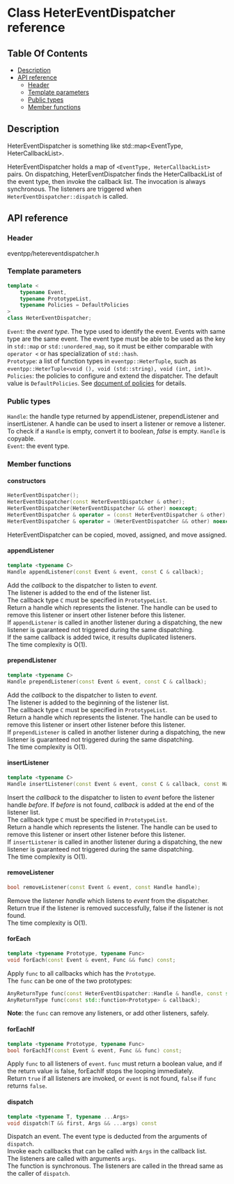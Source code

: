 # Class HeterEventDispatcher reference

<!--begintoc-->
## Table Of Contents

* [Description](#a2_1)
* [API reference](#a2_2)
  * [Header](#a3_1)
  * [Template parameters](#a3_2)
  * [Public types](#a3_3)
  * [Member functions](#a3_4)
<!--endtoc-->

<a id="a2_1"></a>
## Description

HeterEventDispatcher is something like std::map<EventType, HeterCallbackList>.

HeterEventDispatcher holds a map of `<EventType, HeterCallbackList>` pairs. On dispatching, HeterEventDispatcher finds the HeterCallbackList of the event type, then invoke the callback list. The invocation is always synchronous. The listeners are triggered when `HeterEventDispatcher::dispatch` is called.  

<a id="a2_2"></a>
## API reference

<a id="a3_1"></a>
### Header

eventpp/hetereventdispatcher.h

<a id="a3_2"></a>
### Template parameters

```c++
template <
	typename Event,
	typename PrototypeList,
	typename Policies = DefaultPolicies
>
class HeterEventDispatcher;
```
`Event`: the *event type*. The type used to identify the event. Events with same type are the same event. The event type must be able to be used as the key in `std::map` or `std::unordered_map`, so it must be either comparable with `operator <` or has specialization of `std::hash`.  
`Prototype`:  a list of function types in `eventpp::HeterTuple`, such as `eventpp::HeterTuple<void (), void (std::string), void (int, int)>`.  
`Policies`: the policies to configure and extend the dispatcher. The default value is `DefaultPolicies`. See [document of policies](policies.md) for details.  

<a id="a3_3"></a>
### Public types

`Handle`: the handle type returned by appendListener, prependListener and insertListener. A handle can be used to insert a listener or remove a listener. To check if a `Handle` is empty, convert it to boolean, *false* is empty. `Handle` is copyable.  
`Event`: the event type.  

<a id="a3_4"></a>
### Member functions

#### constructors

```c++
HeterEventDispatcher();
HeterEventDispatcher(const HeterEventDispatcher & other);
HeterEventDispatcher(HeterEventDispatcher && other) noexcept;
HeterEventDispatcher & operator = (const HeterEventDispatcher & other);
HeterEventDispatcher & operator = (HeterEventDispatcher && other) noexcept;
```

HeterEventDispatcher can be copied, moved,  assigned, and move assigned.

#### appendListener

```c++
template <typename C>
Handle appendListener(const Event & event, const C & callback);
```  
Add the *callback* to the dispatcher to listen to *event*.  
The listener is added to the end of the listener list.  
The callback type `C` must be specified in `PrototypeList`.  
Return a handle which represents the listener. The handle can be used to remove this listener or insert other listener before this listener.  
If `appendListener` is called in another listener during a dispatching, the new listener is guaranteed not triggered during the same dispatching.  
If the same callback is added twice, it results duplicated listeners.  
The time complexity is O(1).

#### prependListener

```c++
template <typename C>
Handle prependListener(const Event & event, const C & callback);
```  
Add the *callback* to the dispatcher to listen to *event*.  
The listener is added to the beginning of the listener list.  
The callback type `C` must be specified in `PrototypeList`.  
Return a handle which represents the listener. The handle can be used to remove this listener or insert other listener before this listener.  
If `prependListener` is called in another listener during a dispatching, the new listener is guaranteed not triggered during the same dispatching.  
The time complexity is O(1).

#### insertListener

```c++
template <typename C>
Handle insertListener(const Event & event, const C & callback, const Handle & before);
```  
Insert the *callback* to the dispatcher to listen to *event* before the listener handle *before*. If *before* is not found, *callback* is added at the end of the listener list.  
The callback type `C` must be specified in `PrototypeList`.  
Return a handle which represents the listener. The handle can be used to remove this listener or insert other listener before this listener.  
If `insertListener` is called in another listener during a dispatching, the new listener is guaranteed not triggered during the same dispatching.  
The time complexity is O(1).  

#### removeListener

```c++
bool removeListener(const Event & event, const Handle handle);
```  
Remove the listener *handle* which listens to *event* from the dispatcher.  
Return true if the listener is removed successfully, false if the listener is not found.  
The time complexity is O(1).  

#### forEach

```c++
template <typename Prototype, typename Func>
void forEach(const Event & event, Func && func) const;
```  
Apply `func` to all callbacks which has the `Prototype`.  
The `func` can be one of the two prototypes:  
```c++
AnyReturnType func(const HeterEventDispatcher::Handle & handle, const std::function<Prototype> & callback);
AnyReturnType func(const std::function<Prototype> & callback);
```
**Note**: the `func` can remove any listeners, or add other listeners, safely.

#### forEachIf

```c++
template <typename Prototype, typename Func>
bool forEachIf(const Event & event, Func && func) const;
```  
Apply `func` to all listeners of `event`. `func` must return a boolean value, and if the return value is false, forEachIf stops the looping immediately.  
Return `true` if all listeners are invoked, or `event` is not found, `false` if `func` returns `false`.

#### dispatch

```c++
template <typename T, typename ...Args>
void dispatch(T && first, Args && ...args) const
```  
Dispatch an event. The event type is deducted from the arguments of `dispatch`.  
Invoke each callbacks that can be called with `Args` in the callback list.  
The listeners are called with arguments `args`.  
The function is synchronous. The listeners are called in the thread same as the caller of `dispatch`.
